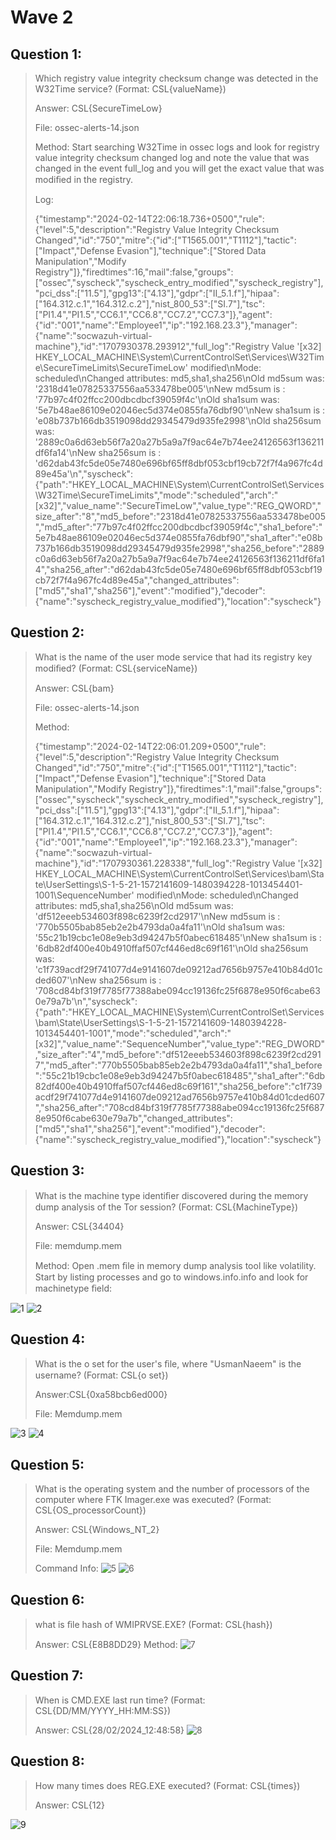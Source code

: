 # Wave 2
## Question 1:
> Which registry value integrity checksum change was detected in the W32Time service? (Format: CSL{valueName})
>
> Answer: CSL{SecureTimeLow}
>
> File: ossec-alerts-14.json
>
> Method: Start searching W32Time in ossec logs and look for registry value integrity checksum changed log and note the value that was changed in the event full_log and you will get the exact value that was modiﬁed in the registry.
>
> Log:
>
> {"timestamp":"2024-02-14T22:06:18.736+0500","rule":{"level":5,"description":"Registry Value Integrity Checksum Changed","id":"750","mitre":{"id":["T1565.001","T1112"],"tactic":["Impact","Defense Evasion"],"technique":["Stored Data Manipulation","Modify Registry"]},"firedtimes":16,"mail":false,"groups":["ossec","syscheck","syscheck_entry_modified","syscheck_registry"],"pci_dss":["11.5"],"gpg13":["4.13"],"gdpr":["II_5.1.f"],"hipaa":["164.312.c.1","164.312.c.2"],"nist_800_53":["SI.7"],"tsc":["PI1.4","PI1.5","CC6.1","CC6.8","CC7.2","CC7.3"]},"agent":{"id":"001","name":"Employee1","ip":"192.168.23.3"},"manager":{"name":"socwazuh-virtual-machine"},"id":"1707930378.293912","full_log":"Registry Value '[x32] HKEY_LOCAL_MACHINE\\System\\CurrentControlSet\\Services\\W32Time\\SecureTimeLimits\\SecureTimeLow' modified\nMode: scheduled\nChanged attributes: md5,sha1,sha256\nOld md5sum was: '2318d41e07825337556aa533478be005'\nNew md5sum is : '77b97c4f02ffcc200dbcdbcf39059f4c'\nOld sha1sum was: '5e7b48ae86109e02046ec5d374e0855fa76dbf90'\nNew sha1sum is : 'e08b737b166db3519098dd29345479d935fe2998'\nOld sha256sum was: '2889c0a6d63eb56f7a20a27b5a9a7f9ac64e7b74ee24126563f136211df6fa14'\nNew sha256sum is : 'd62dab43fc5de05e7480e696bf65ff8dbf053cbf19cb72f7f4a967fc4d89e45a'\n","syscheck":{"path":"HKEY_LOCAL_MACHINE\\System\\CurrentControlSet\\Services\\W32Time\\SecureTimeLimits","mode":"scheduled","arch":"[x32]","value_name":"SecureTimeLow","value_type":"REG_QWORD","size_after":"8","md5_before":"2318d41e07825337556aa533478be005","md5_after":"77b97c4f02ffcc200dbcdbcf39059f4c","sha1_before":"5e7b48ae86109e02046ec5d374e0855fa76dbf90","sha1_after":"e08b737b166db3519098dd29345479d935fe2998","sha256_before":"2889c0a6d63eb56f7a20a27b5a9a7f9ac64e7b74ee24126563f136211df6fa14","sha256_after":"d62dab43fc5de05e7480e696bf65ff8dbf053cbf19cb72f7f4a967fc4d89e45a","changed_attributes":["md5","sha1","sha256"],"event":"modified"},"decoder":{"name":"syscheck_registry_value_modified"},"location":"syscheck"}

## Question 2:
> What is the name of the user mode service that had its registry key modiﬁed? (Format: CSL{serviceName})
>
> Answer: CSL{bam}
>
> File: ossec-alerts-14.json
>
> Method:
>
> {"timestamp":"2024-02-14T22:06:01.209+0500","rule":{"level":5,"description":"Registry Value Integrity Checksum Changed","id":"750","mitre":{"id":["T1565.001","T1112"],"tactic":["Impact","Defense Evasion"],"technique":["Stored Data Manipulation","Modify Registry"]},"firedtimes":1,"mail":false,"groups":["ossec","syscheck","syscheck_entry_modified","syscheck_registry"],"pci_dss":["11.5"],"gpg13":["4.13"],"gdpr":["II_5.1.f"],"hipaa":["164.312.c.1","164.312.c.2"],"nist_800_53":["SI.7"],"tsc":["PI1.4","PI1.5","CC6.1","CC6.8","CC7.2","CC7.3"]},"agent":{"id":"001","name":"Employee1","ip":"192.168.23.3"},"manager":{"name":"socwazuh-virtual-machine"},"id":"1707930361.228338","full_log":"Registry Value '[x32] HKEY_LOCAL_MACHINE\\System\\CurrentControlSet\\Services\\bam\\State\\UserSettings\\S-1-5-21-1572141609-1480394228-1013454401-1001\\SequenceNumber' modified\nMode: scheduled\nChanged attributes: md5,sha1,sha256\nOld md5sum was: 'df512eeeb534603f898c6239f2cd2917'\nNew md5sum is : '770b5505bab85eb2e2b4793da0a4fa11'\nOld sha1sum was: '55c21b19cbc1e08e9eb3d94247b5f0abec618485'\nNew sha1sum is : '6db82df400e40b4910ffaf507cf446ed8c69f161'\nOld sha256sum was: 'c1f739acdf29f741077d4e9141607de09212ad7656b9757e410b84d01cded607'\nNew sha256sum is : '708cd84bf319f7785f77388abe094cc19136fc25f6878e950f6cabe630e79a7b'\n","syscheck":{"path":"HKEY_LOCAL_MACHINE\\System\\CurrentControlSet\\Services\\bam\\State\\UserSettings\\S-1-5-21-1572141609-1480394228-1013454401-1001","mode":"scheduled","arch":"[x32]","value_name":"SequenceNumber","value_type":"REG_DWORD","size_after":"4","md5_before":"df512eeeb534603f898c6239f2cd2917","md5_after":"770b5505bab85eb2e2b4793da0a4fa11","sha1_before":"55c21b19cbc1e08e9eb3d94247b5f0abec618485","sha1_after":"6db82df400e40b4910ffaf507cf446ed8c69f161","sha256_before":"c1f739acdf29f741077d4e9141607de09212ad7656b9757e410b84d01cded607","sha256_after":"708cd84bf319f7785f77388abe094cc19136fc25f6878e950f6cabe630e79a7b","changed_attributes":["md5","sha1","sha256"],"event":"modified"},"decoder":{"name":"syscheck_registry_value_modified"},"location":"syscheck"}

## Question 3:
> What is the machine type identiﬁer discovered during the memory dump analysis of the Tor session? (Format: CSL{MachineType})
>
> Answer: CSL{34404}
>
> File: memdump.mem
>
> Method: Open .mem ﬁle in memory dump analysis tool like volatility. Start by listing processes and go to windows.info.info and look for machinetype ﬁeld:
>
![1](https://github.com/TrojanNinja/Nascon-24-CTF/assets/100431785/29ba564c-c952-4b16-9243-ee5dfbd97c36)
![2](https://github.com/TrojanNinja/Nascon-24-CTF/assets/100431785/c3e2f44c-e363-4cff-afbd-fac77185dc9a)

## Question 4:
> What is the o set for the user's ﬁle, where "UsmanNaeem" is the username? (Format: CSL{o set})
>
> Answer:CSL{0xa58bcb6ed000}
>
> File: Memdump.mem
>
![3](https://github.com/TrojanNinja/Nascon-24-CTF/assets/100431785/1f353062-1aaa-4583-b783-b56e79aa0441)
![4](https://github.com/TrojanNinja/Nascon-24-CTF/assets/100431785/07a3d94d-2db1-46de-ab2a-e2b632a2900c)

## Question 5:
> What is the operating system and the number of processors of the computer where FTK Imager.exe was executed? (Format: CSL{OS_processorCount})
>
> Answer: CSL{Windows_NT_2}
>
> File: Memdump.mem
>
> Command Info:
![5](https://github.com/TrojanNinja/Nascon-24-CTF/assets/100431785/cb04f8b8-c8e0-4f7e-afb3-36c4c8c2a32c)
![6](https://github.com/TrojanNinja/Nascon-24-CTF/assets/100431785/78ff1896-9d1c-4a38-ac4a-3d550dbf032c)

## Question 6:
> what is ﬁle hash of WMIPRVSE.EXE? (Format: CSL{hash})
>
> Answer: CSL{E8B8DD29}
> Method: 
![7](https://github.com/TrojanNinja/Nascon-24-CTF/assets/100431785/c11d244f-7761-45c1-8171-0c63c4f8993e)

## Question 7:
> When is CMD.EXE last run time? (Format: CSL{DD/MM/YYYY_HH:MM:SS})
>
> Answer: CSL{28/02/2024_12:48:58}
![8](https://github.com/TrojanNinja/Nascon-24-CTF/assets/100431785/d5676e8d-18f4-4a2e-853b-85d24ed9295a)

## Question 8:
> How many times does REG.EXE executed? (Format: CSL{times})
>
> Answer: CSL{12}
>  
![9](https://github.com/TrojanNinja/Nascon-24-CTF/assets/100431785/aa482834-0b4b-4efa-a929-bee7100dfc7e)

